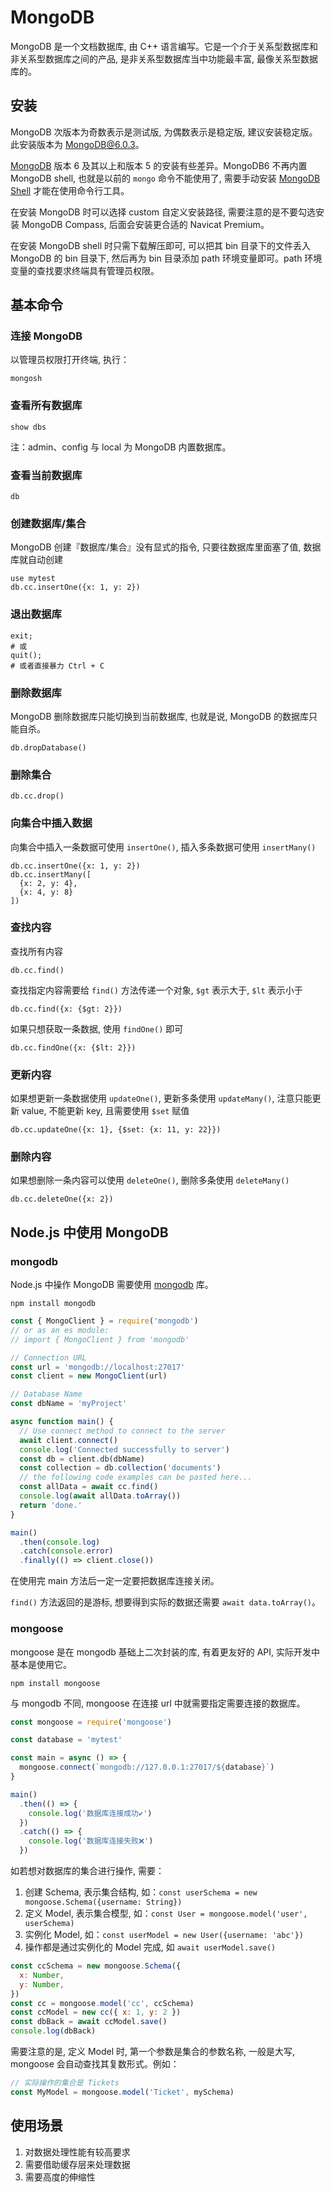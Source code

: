 # MongoDB

MongoDB 是一个文档数据库, 由 C++ 语言编写。它是一个介于关系型数据库和非关系型数据库之间的产品, 是非关系型数据库当中功能最丰富, 最像关系型数据库的。

## 安装

MongoDB 次版本为奇数表示是测试版, 为偶数表示是稳定版, 建议安装稳定版。此安装版本为 MongoDB@6.0.3。

[MongoDB](https://www.mongodb.com/try/download/community) 版本 6 及其以上和版本 5 的安装有些差异。MongoDB6 不再内置 MongoDB shell, 也就是以前的 `mongo` 命令不能使用了, 需要手动安装 [MongoDB Shell](https://www.mongodb.com/try/download/shell) 才能在使用命令行工具。

在安装 MongoDB 时可以选择 custom 自定义安装路径, 需要注意的是不要勾选安装 MongoDB Compass, 后面会安装更合适的 Navicat Premium。

在安装 MongoDB shell 时只需下载解压即可, 可以把其 bin 目录下的文件丢入 MongoDB 的 bin 目录下, 然后再为 bin 目录添加 path 环境变量即可。path 环境变量的查找要求终端具有管理员权限。

## 基本命令

### 连接 MongoDB

以管理员权限打开终端, 执行：

```shell
mongosh
```

### 查看所有数据库

```shell
show dbs
```

注：admin、config 与 local 为 MongoDB 内置数据库。

### 查看当前数据库

```shell
db
```

### 创建数据库/集合

MongoDB 创建『数据库/集合』没有显式的指令, 只要往数据库里面塞了值, 数据库就自动创建

```shell
use mytest
db.cc.insertOne({x: 1, y: 2})
```

### 退出数据库

```shell
exit;
# 或
quit();
# 或者直接暴力 Ctrl + C
```

### 删除数据库

MongoDB 删除数据库只能切换到当前数据库, 也就是说, MongoDB 的数据库只能自杀。

```shell
db.dropDatabase()
```

### 删除集合

```shell
db.cc.drop()
```

### 向集合中插入数据

向集合中插入一条数据可使用 `insertOne()`, 插入多条数据可使用 `insertMany()`

```shell
db.cc.insertOne({x: 1, y: 2})
db.cc.insertMany([
  {x: 2, y: 4},
  {x: 4, y: 8}
])
```

### 查找内容

查找所有内容

```shell
db.cc.find()
```

查找指定内容需要给 `find()` 方法传递一个对象, `$gt` 表示大于, `$lt` 表示小于

```shell
db.cc.find({x: {$gt: 2}})
```

如果只想获取一条数据, 使用 `findOne()` 即可

```shell
db.cc.findOne({x: {$lt: 2}})
```

### 更新内容

如果想更新一条数据使用 `updateOne()`, 更新多条使用 `updateMany()`, 注意只能更新 value, 不能更新 key, 且需要使用 `$set` 赋值

```shell
db.cc.updateOne({x: 1}, {$set: {x: 11, y: 22}})
```

### 删除内容

如果想删除一条内容可以使用 `deleteOne()`, 删除多条使用 `deleteMany()`

```shell
db.cc.deleteOne({x: 2})
```

## Node.js 中使用 MongoDB

### mongodb

Node.js 中操作 MongoDB 需要使用 [mongodb](https://www.npmjs.com/package/mongodb) 库。

```shell
npm install mongodb
```

```js
const { MongoClient } = require('mongodb')
// or as an es module:
// import { MongoClient } from 'mongodb'

// Connection URL
const url = 'mongodb://localhost:27017'
const client = new MongoClient(url)

// Database Name
const dbName = 'myProject'

async function main() {
  // Use connect method to connect to the server
  await client.connect()
  console.log('Connected successfully to server')
  const db = client.db(dbName)
  const collection = db.collection('documents')
  // the following code examples can be pasted here...
  const allData = await cc.find()
  console.log(await allData.toArray())
  return 'done.'
}

main()
  .then(console.log)
  .catch(console.error)
  .finally(() => client.close())
```

在使用完 main 方法后一定一定要把数据库连接关闭。

`find()` 方法返回的是游标, 想要得到实际的数据还需要 `await data.toArray()`。

### mongoose

mongoose 是在 mongodb 基础上二次封装的库, 有着更友好的 API, 实际开发中基本是使用它。

```shell
npm install mongoose
```

与 mongodb 不同, mongoose 在连接 url 中就需要指定需要连接的数据库。

```js
const mongoose = require('mongoose')

const database = 'mytest'

const main = async () => {
  mongoose.connect(`mongodb://127.0.0.1:27017/${database}`)
}

main()
  .then(() => {
    console.log('数据库连接成功✔️')
  })
  .catch(() => {
    console.log('数据库连接失败❌')
  })
```

如若想对数据库的集合进行操作, 需要：

1. 创建 Schema, 表示集合结构, 如：`const userSchema = new mongoose.Schema({username: String})`
2. 定义 Model, 表示集合模型, 如：`const User = mongoose.model('user', userSchema)`
3. 实例化 Model, 如：`const userModel = new User({username: 'abc'})`
4. 操作都是通过实例化的 Model 完成, 如 `await userModel.save()`

```js
const ccSchema = new mongoose.Schema({
  x: Number,
  y: Number,
})
const cc = mongoose.model('cc', ccSchema)
const ccModel = new cc({ x: 1, y: 2 })
const dbBack = await ccModel.save()
console.log(dbBack)
```

需要注意的是, 定义 Model 时, 第一个参数是集合的参数名称, 一般是大写, mongoose 会自动查找其复数形式。例如：

```js
// 实际操作的集合是 Tickets
const MyModel = mongoose.model('Ticket', mySchema)
```

## 使用场景

1. 对数据处理性能有较高要求
2. 需要借助缓存层来处理数据
3. 需要高度的伸缩性
